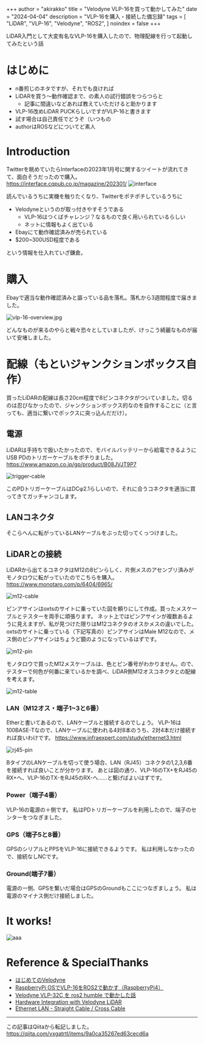 +++
author = "akirakko"
title = "Velodyne VLP-16を買って動かしてみた"
date = "2024-04-04"
description = "VLP-16を購入・接続した備忘録"
tags = [
    "LiDAR",
    "VLP-16",
    "Velodyne",
    "ROS2",
]
noindex = false
+++

LiDAR入門として大変有名なVLP-16を購入したので、物理配線を行って起動してみたという話
<!--more-->


# はじめに
- n番煎じのネタですが、それでも良ければ
- LiDARを買う～動作確認まで、の素人の試行錯誤をつらつらと
  - 記事に間違いなどあれば教えていただけると助かります
- VLP-16改めLiDAR PUCKらしいですがVLP-16と書きます
- 試す場合は自己責任でどうぞ（いつもの
- authorはROSなどについてど素人



# Introduction
Twitterを眺めていたらInterfaceの2023年1月号に関するツイートが流れてきて、面白そうだったので購入。
https://interface.cqpub.co.jp/magazine/202301/
![interface](https://blog.akirakko.com/post/tryout_vlp16_materials/9a59cde8-5a52-9738-7042-96502114db75.png)


読んでいるうちに実機を触りたくなり、Twitterをポチポチしているうちに
- Velodyneというのが取っ付きやすそうである
    - VLP-16はつくばチャレンジ？なるもので良く用いられているらしい
    - ネットに情報もよく出ている
- Ebayにて動作確認済みが売られている
- $200~300USD程度である

という情報を仕入れていざ鎌倉。


# 購入
Ebayで適当な動作確認済みと謳っている品を落札。落札から3週間程度で届きました。

![vlp-16-overview.jpg](https://blog.akirakko.com/post/tryout_vlp16_materials/vlp-16-overall.png)

どんなものが来るのやらと戦々恐々としていましたが、けっこう綺麗なものが届いて安堵しました。

# 配線（もといジャンクションボックス自作）
買ったLiDARの配線は長さ20cm程度で8ピンコネクタがついていました。切るのは忍びなかったので、ジャンクションボックス的なのを自作することに（と言っても、適当に繋いでボックスに突っ込んだだけ）。


## 電源
LiDARは手持ちで扱いたかったので、モバイルバッテリーから給電できるようにUSB PDのトリガーケーブルをポチりました。
https://www.amazon.co.jp/gp/product/B08JVJT9P7

![trigger-cable](https://blog.akirakko.com/post/tryout_vlp16_materials/type-c-trigger-cable-amazon.png)

このPDトリガーケーブルはDCφ2.1らしいので、それに合うコネクタを適当に買ってきてガッチャンコします。

## LANコネクタ
そこらへんに転がっているLANケーブルをぶった切ってくっつけました。

## LiDARとの接続
LiDARから出てるコネクタはM12の8ピンらしく、片側メスのアセンブリ済みがモノタロウに転がっていたのでこちらを購入。
https://www.monotaro.com/p/6404/6965/

![m12-cable](https://blog.akirakko.com/post/tryout_vlp16_materials/m12-code-cable-monotaro.png)

ピンアサインはoxtsのサイトに乗っていた図を頼りにして作成。買ったメスケーブルとテスターを両手に頑張ります。
ネット上ではピンアサインが複数あるように見えますが、私が見つけた限りはM12コネクタのオスかメスの違いでした。oxtsのサイトに乗っている（下記写真の）ピンアサインはMale M12なので、メス側のピンアサインはちょうど鏡のようになっているはずです。

![m12-pin](https://blog.akirakko.com/post/tryout_vlp16_materials/vlp-16-oxts-pin.png)

モノタロウで買ったM12メスケーブルは、色とピン番号がわかりません。ので、テスターで何色が何番に来ているかを調べ、LiDAR側M12オスコネクタとの配線を考えます。

![m12-table](https://blog.akirakko.com/post/tryout_vlp16_materials/vlp-16-oxts-pin-table.png)

### LAN（M12オス・端子1~3と6番）
Etherと書いてあるので、LANケーブルと接続するのでしょう。
VLP-16は100BASE-Tなので、LANケーブルに使われる4対8本のうち、2対4本だけ接続すれば良いわけです。
https://www.infraexpert.com/study/ethernet3.html

![rj45-pin](https://blog.akirakko.com/post/tryout_vlp16_materials/rj45-pin-excellent-fig.png)

BタイプのLANケーブルを切って使う場合、LAN（RJ45）コネクタの1,2,3,6番を接続すれば良いことが分かります。
あとは図の通り、VLP-16のTX+をRJ45のRX+へ、VLP-16のTX-をRJ45のRX-へ......と繋げばよいはずです。


### Power（端子4番）
VLP-16の電源の＋側です。
私はPDトリガーケーブルを利用したので、端子のセンターをつなぎました。

### GPS（端子5と8番）
GPSのシリアルとPPSをVLP-16に接続できるようです。
私は利用しなかったので、接続なしNCです。

### Ground(端子7番）
電源のー側、GPSを繋いだ場合はGPSのGroundもここにつなぎましょう。
私は電源のマイナス側だけ接続しました。



# It works!
![aaa](https://blog.akirakko.com/post/tryout_vlp16_materials/rviz-lidar-itworks.png)

# Reference & SpecialThanks
- [はじめてのVelodyne
](https://qiita.com/TakanoTaiga/items/989a6407ed1ae2d1a97d)
- [RaspberryPi OSでVLP-16をROS2で動かす（RaspberryPi4）](https://ar-ray.hatenablog.com/entry/2023/01/14/135723)
- [Velodyne VLP-32C を ros2 humble で動かした話](https://zenn.dev/naokitakahashi2/articles/6e6a9f730cce1d)
- [Hardware Integration with Velodyne LiDAR
](https://support.oxts.com/hc/en-us/articles/360017123620-Hardware-Integration-with-Velodyne-LiDAR-)
- [Ethernet LAN - Straight Cable / Cross Cable
](https://www.infraexpert.com/study/ethernet3.html)

***

この記事はQiitaから転記しました。
https://qiita.com/vxgatrtl/items/9a0ca35267ed63cecd6a
